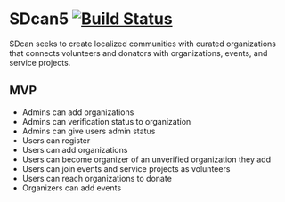 # SDcan5 [![Build Status](https://travis-ci.org/dnguyensr/SDcan5.svg?branch=master)](https://travis-ci.org/dnguyensr/SDcan5)

SDcan seeks to create localized communities with curated organizations that connects volunteers and donators with organizations, events, and service projects.

## MVP

* Admins can add organizations
* Admins can verification status to organization
* Admins can give users admin status
* Users can register
* Users can add organizations
* Users can become organizer of an unverified organization they add
* Users can join events and service projects as volunteers
* Users can reach organizations to donate
* Organizers can add events
